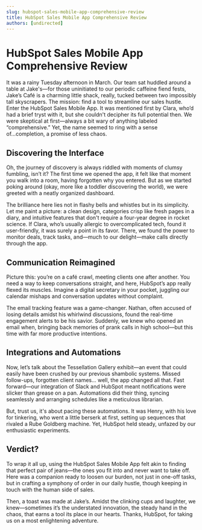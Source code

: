 ```yaml
---
slug: hubspot-sales-mobile-app-comprehensive-review
title: HubSpot Sales Mobile App Comprehensive Review
authors: [undirected]
---
```


# HubSpot Sales Mobile App Comprehensive Review

It was a rainy Tuesday afternoon in March. Our team sat huddled around a table at Jake's—for those uninitiated to our periodic caffeine fiend fests, Jake’s Café is a charming little shack, really, tucked between two impossibly tall skyscrapers. The mission: find a tool to streamline our sales hustle. Enter the HubSpot Sales Mobile App. It was mentioned first by Clara, who’d had a brief tryst with it, but she couldn't decipher its full potential then. We were skeptical at first—always a bit wary of anything labeled “comprehensive.” Yet, the name seemed to ring with a sense of...completion, a promise of less chaos.

## Discovering the Interface

Oh, the journey of discovery is always riddled with moments of clumsy fumbling, isn’t it? The first time we opened the app, it felt like that moment you walk into a room, having forgotten why you entered. But as we started poking around (okay, more like a toddler discovering the world), we were greeted with a neatly organized dashboard.

The brilliance here lies not in flashy bells and whistles but in its simplicity. Let me paint a picture: a clean design, categories crisp like fresh pages in a diary, and intuitive features that don't require a four-year degree in rocket science. If Clara, who’s usually allergic to overcomplicated tech, found it user-friendly, it was surely a point in its favor. There, we found the power to monitor deals, track tasks, and—much to our delight—make calls directly through the app.

## Communication Reimagined

Picture this: you’re on a café crawl, meeting clients one after another. You need a way to keep conversations straight, and here, HubSpot’s app really flexed its muscles. Imagine a digital secretary in your pocket, juggling our calendar mishaps and conversation updates without complaint.

The email tracking feature was a game-changer. Nathan, often accused of losing details amidst his whirlwind discussions, found the real-time engagement alerts to be his savior. Suddenly, we knew who opened an email when, bringing back memories of prank calls in high school—but this time with far more productive intentions.

## Integrations and Automations

Now, let’s talk about the Tessellation Gallery exhibit—an event that could easily have been crushed by our previous shambolic systems. Missed follow-ups, forgotten client names... well, the app changed all that. Fast forward—our integration of Slack and HubSpot meant notifications were slicker than grease on a pan. Automations did their thing, syncing seamlessly and arranging schedules like a meticulous librarian.

But, trust us, it's about pacing these automations. It was Henry, with his love for tinkering, who went a little berserk at first, setting up sequences that rivaled a Rube Goldberg machine. Yet, HubSpot held steady, unfazed by our enthusiastic experiments.

## Verdict?

To wrap it all up, using the HubSpot Sales Mobile App felt akin to finding that perfect pair of jeans—the ones you fit into and never want to take off. Here was a companion ready to loosen our burden, not just in one-off tasks, but in crafting a symphony of order in our daily hustle, though keeping in touch with the human side of sales.

Then, a toast was made at Jake’s. Amidst the clinking cups and laughter, we knew—sometimes it’s the understated innovation, the steady hand in the chaos, that earns a tool its place in our hearts. Thanks, HubSpot, for taking us on a most enlightening adventure.